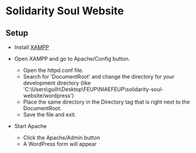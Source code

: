 # Solidarity Soul Website

## Setup

- Install [XAMPP](https://www.apachefriends.org/pt_br/download.html)
- Open XAMPP and go to Apache/Config button. 
  - Open the httpd.conf file.
  - Search for 'DocumentRoot' and change the directory for your development directory (like 'C:\Users\guilh\Desktop\FEUP\NIAEFEUP\solidarity-soul-website/wordpress')
  - Place the same directory in the Directory tag that is right next to the DocumentRoot.
  - Save the file and exit.
  
- Start Apache
  - Click the Apache/Admin button
  - A WordPress form will appear
